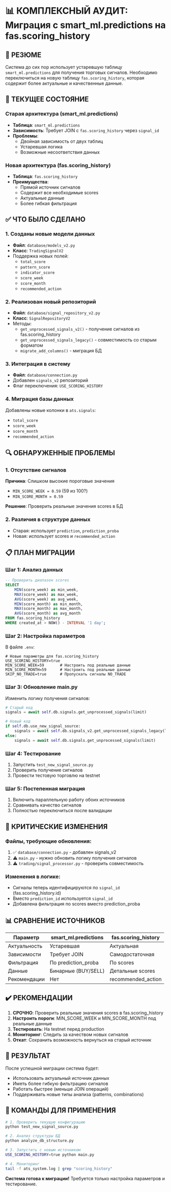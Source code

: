 # 📊 КОМПЛЕКСНЫЙ АУДИТ: Миграция с smart_ml.predictions на fas.scoring_history

## 🎯 РЕЗЮМЕ

Система до сих пор использует устаревшую таблицу `smart_ml.predictions` для получения торговых сигналов. Необходимо переключиться на новую таблицу `fas.scoring_history`, которая содержит более актуальные и качественные данные.

## 📌 ТЕКУЩЕЕ СОСТОЯНИЕ

### Старая архитектура (smart_ml.predictions)
- **Таблица**: `smart_ml.predictions`
- **Зависимость**: Требует JOIN с `fas.scoring_history` через `signal_id`
- **Проблемы**:
  - Двойная зависимость от двух таблиц
  - Устаревшая логика
  - Возможные несоответствия данных

### Новая архитектура (fas.scoring_history)
- **Таблица**: `fas.scoring_history`
- **Преимущества**:
  - Прямой источник сигналов
  - Содержит все необходимые scores
  - Актуальные данные
  - Более гибкая фильтрация

## ✅ ЧТО БЫЛО СДЕЛАНО

### 1. Созданы новые модели данных
- **Файл**: `database/models_v2.py`
- **Класс**: `TradingSignalV2`
- Поддержка новых полей:
  - `total_score`
  - `pattern_score`
  - `indicator_score`
  - `score_week`
  - `score_month`
  - `recommended_action`

### 2. Реализован новый репозиторий
- **Файл**: `database/signal_repository_v2.py`
- **Класс**: `SignalRepositoryV2`
- Методы:
  - `get_unprocessed_signals_v2()` - получение сигналов из fas.scoring_history
  - `get_unprocessed_signals_legacy()` - совместимость со старым форматом
  - `migrate_add_columns()` - миграция БД

### 3. Интеграция в систему
- **Файл**: `database/connection.py`
- Добавлен `signals_v2` репозиторий
- Флаг переключения: `USE_SCORING_HISTORY`

### 4. Миграция базы данных
Добавлены новые колонки в `ats.signals`:
- `total_score`
- `score_week`
- `score_month`
- `recommended_action`

## 🔍 ОБНАРУЖЕННЫЕ ПРОБЛЕМЫ

### 1. Отсутствие сигналов
**Причина**: Слишком высокие пороговые значения
- `MIN_SCORE_WEEK = 0.59` (59 из 100?)
- `MIN_SCORE_MONTH = 0.59`

**Решение**: Проверить реальные значения scores в БД

### 2. Различия в структуре данных
- Старая: использует `prediction`, `prediction_proba`
- Новая: использует scores и `recommended_action`

## 📋 ПЛАН МИГРАЦИИ

### Шаг 1: Анализ данных
```sql
-- Проверить диапазон scores
SELECT 
    MIN(score_week) as min_week,
    MAX(score_week) as max_week,
    AVG(score_week) as avg_week,
    MIN(score_month) as min_month,
    MAX(score_month) as max_month,
    AVG(score_month) as avg_month
FROM fas.scoring_history
WHERE created_at > NOW() - INTERVAL '1 day';
```

### Шаг 2: Настройка параметров
В файле `.env`:
```env
# Новые параметры для fas.scoring_history
USE_SCORING_HISTORY=true
MIN_SCORE_WEEK=59       # Настроить под реальные данные
MIN_SCORE_MONTH=59      # Настроить под реальные данные
SKIP_NO_TRADE=true      # Пропускать сигналы NO_TRADE
```

### Шаг 3: Обновление main.py
Изменить логику получения сигналов:
```python
# Старый код
signals = await self.db.signals.get_unprocessed_signals(limit)

# Новый код
if self.db.use_new_signal_source:
    signals = await self.db.signals_v2.get_unprocessed_signals_legacy(limit)
else:
    signals = await self.db.signals.get_unprocessed_signals(limit)
```

### Шаг 4: Тестирование
1. Запустить `test_new_signal_source.py`
2. Проверить получение сигналов
3. Провести тестовую торговлю на testnet

### Шаг 5: Постепенная миграция
1. Включить параллельную работу обоих источников
2. Сравнивать качество сигналов
3. Полностью переключиться после валидации

## 🚨 КРИТИЧЕСКИЕ ИЗМЕНЕНИЯ

### Файлы, требующие обновления:
1. ✅ `database/connection.py` - добавлен signals_v2
2. ⚠️ `main.py` - нужно обновить логику получения сигналов
3. ⚠️ `trading/signal_processor.py` - проверить совместимость

### Изменения в логике:
- Сигналы теперь идентифицируются по `signal_id` (fas.scoring_history.id)
- Вместо `prediction_id` используется `signal_id`
- Добавлена фильтрация по scores вместо prediction_proba

## 📊 СРАВНЕНИЕ ИСТОЧНИКОВ

| Параметр | smart_ml.predictions | fas.scoring_history |
|----------|---------------------|-------------------|
| Актуальность | Устаревшая | Актуальная |
| Зависимости | Требует JOIN | Самодостаточная |
| Фильтрация | По prediction_proba | По scores |
| Данные | Бинарные (BUY/SELL) | Детальные scores |
| Рекомендации | Нет | recommended_action |

## ✔️ РЕКОМЕНДАЦИИ

1. **СРОЧНО**: Проверить реальные значения scores в fas.scoring_history
2. **Настроить пороги**: MIN_SCORE_WEEK и MIN_SCORE_MONTH под реальные данные
3. **Тестировать**: На testnet перед production
4. **Мониторинг**: Следить за качеством новых сигналов
5. **Откат**: Сохранить возможность вернуться на старый источник

## 🎯 РЕЗУЛЬТАТ

После успешной миграции система будет:
- Использовать актуальный источник данных
- Иметь более гибкую фильтрацию сигналов
- Работать быстрее (меньше JOIN операций)
- Поддерживать новые типы анализа (patterns, combinations)

## 📝 КОМАНДЫ ДЛЯ ПРИМЕНЕНИЯ

```bash
# 1. Проверить текущую конфигурацию
python test_new_signal_source.py

# 2. Анализ структуры БД
python analyze_db_structure.py

# 3. Запустить с новым источником
USE_SCORING_HISTORY=true python main.py

# 4. Мониторинг
tail -f ats_system.log | grep "scoring_history"
```

**Система готова к миграции!** Требуется только настройка параметров и тестирование.